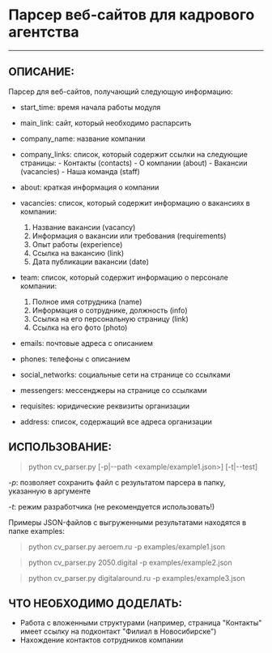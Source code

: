 # Парсер веб-сайтов для кадрового агентства 
***

## ОПИСАНИЕ:

Парсер для веб-сайтов, получающий следующую информацию:
- start_time: время начала работы модуля
- main_link: сайт, который необходимо распарсить
- company_name: название компании
- company_links: список, который содержит ссылки на следующие страницы:
                - Контакты (contacts)
				- О компании (about)
				- Вакансии (vacancies)
				- Наша команда (staff)
- about: краткая информация о компании
- vacancies: список, который содержит информацию о вакансиях в компании:

	1.	Название вакансии (vacancy)
	2.	Информация о вакансии или требования (requirements)
	3.	Опыт работы (experience)
	4.	Ссылка на вакансию (link)
	5.	Дата публикации вакансии (date)

- team: список, который содержит информацию о персонале компании:
	1.	Полное имя сотрудника (name)
	2.	Информация о сотруднике, должность (info)
	3.	Ссылка на его персональную страницу (link)
	4.	Ссылка на его фото (photo)
- emails: почтовые адреса с описанием
- phones: телефоны с описанием
- social_networks: социальные сети на странице со ссылками
- messengers: мессенджеры на странице со ссылками
- requisites: юридические реквизиты организации
- address: список, содержащий все адреса организации


## ИСПОЛЬЗОВАНИЕ:

> python cv_parser.py <yourdomain> [-p|--path <example/example1.json>] [-t|--test]

*-p*: позволяет сохранить файл с результатом парсера в папку, указанную в аргументе

*-t*: режим разработчика (не рекомендуется использовать!)

Примеры JSON-файлов с выгруженными результатами находятся в папке examples:

>python cv_parser.py aeroem.ru -p examples/example1.json

>python cv_parser.py 2050.digital -p examples/example2.json

>python cv_parser.py digitalaround.ru -p examples/example3.json

## ЧТО НЕОБХОДИМО ДОДЕЛАТЬ:

- Работа с вложенными структурами (например, страница "Контакты" имеет ссылку на подконтакт "Филиал в Новосибирске")
- Нахождение контактов сотрудников компании

